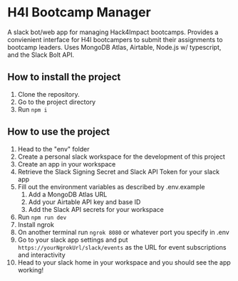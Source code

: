# H4I Bootcamp Manager

A slack bot/web app for managing Hack4Impact bootcamps. Provides a convienient interface for H4I bootcampers to submit their assignments to bootcamp leaders. Uses MongoDB Atlas, Airtable, Node.js w/ typescript, and the Slack Bolt API.

## How to install the project

1. Clone the repository.
2. Go to the project directory
3. Run `npm i`

## How to use the project

1. Head to the "env" folder
2. Create a personal slack workspace for the development of this project
3. Create an app in your workspace
4. Retrieve the Slack Signing Secret and Slack API Token for your slack app
5. Fill out the environment variables as described by .env.example
   1. Add a MongoDB Atlas URL
   2. Add your Airtable API key and base ID
   3. Add the Slack API secrets for your workspace
6. Run `npm run dev`
7. Install ngrok
8. On another terminal run `ngrok 8080` or whatever port you specify in .env
9. Go to your slack app settings and put `https://yourNgrokUrl/slack/events` as the URL for event subscriptions and interactivity
10. Head to your slack home in your workspace and you should see the app working!

